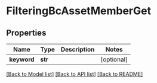 # FilteringBcAssetMemberGet

## Properties
Name | Type | Description | Notes
------------ | ------------- | ------------- | -------------
**keyword** | **str** |  | [optional] 

[[Back to Model list]](../README.md#documentation-for-models) [[Back to API list]](../README.md#documentation-for-api-endpoints) [[Back to README]](../README.md)

